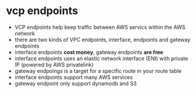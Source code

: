 # vcp endpoints

* VCP endpoints help keep traffic between AWS servics within the AWS network
* there are two kinds of VPC endpoints, interface, endpoints and gateway endpoints
* interface endpoints **cost money**, gateway endpoints **are free**
* interface endpoints uses an elastic network interface (ENI) with private IP (powered by AWS privatelink)
* gateway endpoings is a target for a specific route in your route table
* interface endpoints support many AWS services
* gateway endpoint only support dynamodb and S3
